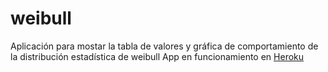 weibull
=======
Aplicación para mostar la tabla de valores y gráfica de comportamiento de la distribución estadística de weibull
App en funcionamiento en [Heroku](http://weibull.herokuapp.com/)
